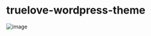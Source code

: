 # truelove-wordpress-theme
![image](https://user-images.githubusercontent.com/74557154/184546385-0e707ff7-7a0f-4cce-b290-c47167545f59.png)
